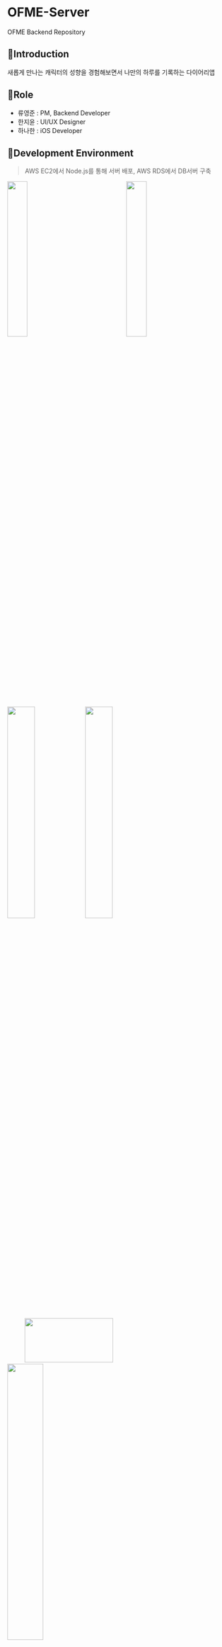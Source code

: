 # OFME-Server
OFME Backend Repository

## 📌Introduction
새롭게 만나는 캐릭터의 성향을 경험해보면서 나만의 하루를 기록하는 다이어리앱


## 📌Role
- 류영준 : PM, Backend Developer
- 한지윤 : UI/UX Designer
- 하나한 : iOS Developer 


## 📌Development Environment
>AWS EC2에서 Node.js를 통해 서버 배포, AWS RDS에서 DB서버 구축

<img src="https://user-images.githubusercontent.com/78195316/131979463-9867ae52-e847-4b46-8dd7-5e9620505a8e.png" width="30%">&nbsp;&nbsp;&nbsp;&nbsp;&nbsp;&nbsp;&nbsp;&nbsp;&nbsp;&nbsp;&nbsp;&nbsp;&nbsp;&nbsp;&nbsp;&nbsp;&nbsp;&nbsp;&nbsp;&nbsp;&nbsp;&nbsp;&nbsp;&nbsp;&nbsp;&nbsp;&nbsp;&nbsp;&nbsp;&nbsp;<img src="https://miro.medium.com/max/960/0*uXXbbKGKNQUQonbC.png" width="30%">
</br></br>
<img src="https://img1.daumcdn.net/thumb/R800x0/?scode=mtistory2&fname=https%3A%2F%2Fblog.kakaocdn.net%2Fdn%2FbnveOL%2FbtqKylNzdtm%2FN9aaEvOxd7Hm0N0KJYg6l0%2Fimg.png" width="35%"><img src="https://media.vlpt.us/images/ayoung0073/post/e736dc61-9be5-4f91-b751-4a1f64bc4a97/rds.png" width="35%">
</br></br>
&nbsp;&nbsp;&nbsp;&nbsp;&nbsp;&nbsp;&nbsp;&nbsp;&nbsp;&nbsp;<img src="https://media.vlpt.us/images/leejh3224/post/eeea9dd5-d99a-4b7b-9024-d4866d48ca70/mysql.png" width="200" height="100">&nbsp;&nbsp;&nbsp;&nbsp;&nbsp;&nbsp;&nbsp;&nbsp;&nbsp;&nbsp;&nbsp;&nbsp;&nbsp;&nbsp;&nbsp;&nbsp;&nbsp;&nbsp;&nbsp;&nbsp;<img src="https://user-images.githubusercontent.com/78195316/131980650-944822c9-3b9e-4be1-ae61-8e60d5d6bc7c.jpeg" width="40%"> 
</br></br>

## 📌Directory Structure
```
📂 config
 ├── 📄 baseResponseStatus.js
 ├── 📄 secret.js 
 ├── 📄 database.js 
 ├── 📄 express.js
 ├── 📄 jwtMiddleware.js
 ├── 📄 response.js 
 └── 📄 winston.js
📂 src
 └── 📂 app
      ├── 📂 Concept
      |    ├── 📄 conceptController.js
      |    ├── 📄 conceptDao.js
      |    ├── 📄 conceptProvider.js
      |    ├── 📄 conceptRoute.js
      |    └── 📄 conceptService.js
      ├── 📂 Diary
      |    ├── 📄 diaryController.js
      |    ├── 📄 diaryDao.js
      |    ├── 📄 diaryProvider.js
      |    ├── 📄 diaryRoute.js
      |    └── 📄 diaryService.js
      ├── 📂 Main
      |    ├── 📄 mainController.js
      |    ├── 📄 mainDao.js
      |    ├── 📄 mainProvider.js
      |    ├── 📄 mainRoute.js
      |    └── 📄 mainService.js
      ├── 📂 Mypage
      |    ├── 📄 mypageController.js
      |    ├── 📄 mypageDao.js
      |    ├── 📄 mypageProvider.js
      |    ├── 📄 mypageRoute.js
      |    └── 📄 mypageService.js
      ├── 📂 QnA
      |    ├── 📄 qnaController.js
      |    ├── 📄 qnaDao.js
      |    ├── 📄 qnaProvider.js
      |    ├── 📄 qnaRoute.js
      |    └── 📄 qnaService.js
      ├── 📂 Type
      |    ├── 📄 typeController.js
      |    ├── 📄 typeDao.js
      |    ├── 📄 typeProvider.js
      |    ├── 📄 typeRoute.js
      |    └── 📄 typeService.js
      └── 📂 User
           ├── 📄 userController.js
           ├── 📄 userDao.js
           ├── 📄 userProvider.js
           ├── 📄 userRoute.js
           └── 📄 userService.js
📄 .gitignore
📄 index.js
📄 package.json
```
</br>

## 📌OFME Notion Link
https://periodic-case-901.notion.site/OFME-42a0ded294c447bc96efb76c1f818758

## 📌AppStore Download Link



